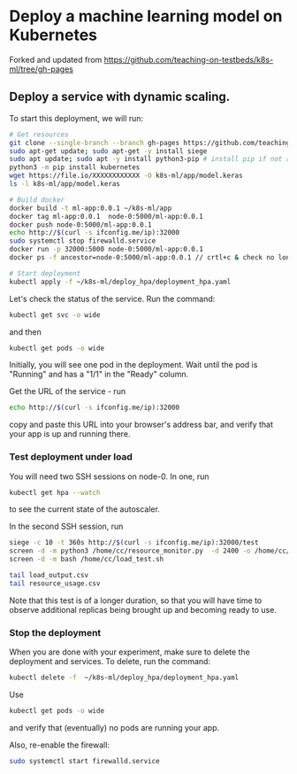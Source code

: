 # Deploy a machine learning model on Kubernetes

Forked and updated from https://github.com/teaching-on-testbeds/k8s-ml/tree/gh-pages



## Deploy a service with dynamic scaling. 


To start this deployment, we will run:

``` bash
# Get resources
git clone --single-branch --branch gh-pages https://github.com/teaching-on-testbeds/k8s-ml.git
sudo apt-get update; sudo apt-get -y install siege
sudo apt update; sudo apt -y install python3-pip # install pip if not already installed
python3 -m pip install kubernetes
wget https://file.io/XXXXXXXXXXXX -O k8s-ml/app/model.keras
ls -l k8s-ml/app/model.keras

# Build docker
docker build -t ml-app:0.0.1 ~/k8s-ml/app
docker tag ml-app:0.0.1  node-0:5000/ml-app:0.0.1
docker push node-0:5000/ml-app:0.0.1
echo http://$(curl -s ifconfig.me/ip):32000
sudo systemctl stop firewalld.service
docker run -p 32000:5000 node-0:5000/ml-app:0.0.1
docker ps -f ancestor=node-0:5000/ml-app:0.0.1 // crtl+c & check no longer running

# Start deployment
kubectl apply -f ~/k8s-ml/deploy_hpa/deployment_hpa.yaml
```

Let's check the status of the service. Run the command:

```bash
kubectl get svc -o wide
```

and then

```bash
kubectl get pods -o wide
```

Initially, you will see one pod in the deployment. Wait until the pod is "Running" and has a "1/1" in the "Ready" column.

Get the URL of the service - run

```bash
echo http://$(curl -s ifconfig.me/ip):32000
```

copy and paste this URL into your browser's address bar, and verify that your app is up and running there. 

### Test deployment under load

You will need two SSH sessions on node-0. In one, run

```bash
kubectl get hpa --watch
```

to see the current state of the autoscaler.


 In the second SSH session, run


```bash
siege -c 10 -t 360s http://$(curl -s ifconfig.me/ip):32000/test
screen -d -m python3 /home/cc/resource_monitor.py  -d 2400 -o /home/cc/resource_usage.csv
screen -d -m bash /home/cc/load_test.sh

tail load_output.csv
tail resource_usage.csv
```

Note that this test is of a longer duration, so that you will have time to observe additional replicas being brought up and becoming ready to use. 

### Stop the deployment

When you are done with your experiment, make sure to delete the deployment and services. To delete, run the command:

```bash
kubectl delete -f  ~/k8s-ml/deploy_hpa/deployment_hpa.yaml
```

Use

``` bash
kubectl get pods -o wide
```

and verify that (eventually) no pods are running your app.

Also, re-enable the firewall:

```bash
sudo systemctl start firewalld.service
```

